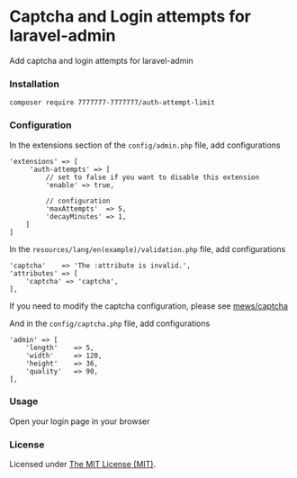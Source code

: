 Captcha and Login attempts for laravel-admin
======
Add captcha and login attempts for laravel-admin


### Installation

```
composer require 7777777-7777777/auth-attempt-limit
```

### Configuration

In the extensions section of the `config/admin.php` file, add configurations
```
'extensions' => [
     'auth-attempts' => [
         // set to false if you want to disable this extension
         'enable' => true,
         
         // configuration
         'maxAttempts'  => 5,
         'decayMinutes' => 1,
    ]
]
```

In the `resources/lang/en(example)/validation.php` file, add configurations
```
'captcha'    => 'The :attribute is invalid.',
'attributes' => [
    'captcha' => 'captcha',
],
```

If you need to modify the captcha configuration, please see [mews/captcha](https://github.com/mewebstudio/captcha)

And in the `config/captcha.php` file, add configurations
```
'admin' => [
    'length'    => 5,
    'width'     => 120,
    'height'    => 36,
    'quality'   => 90,
],
```

### Usage

Open your login page in your browser


### License

Licensed under [The MIT License (MIT)](LICENSE).

